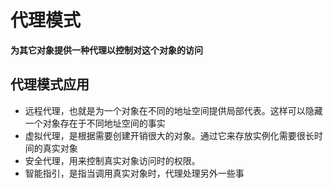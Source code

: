 # 代理模式
**为其它对象提供一种代理以控制对这个对象的访问**
## 代理模式应用
* 远程代理，也就是为一个对象在不同的地址空间提供局部代表。这样可以隐藏一个对象存在于不同地址空间的事实
* 虚拟代理，是根据需要创建开销很大的对象。通过它来存放实例化需要很长时间的真实对象
* 安全代理，用来控制真实对象访问时的权限。
* 智能指引，是指当调用真实对象时，代理处理另外一些事
